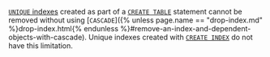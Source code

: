 [`UNIQUE` indexes](create-index.html) created as part of a [`CREATE TABLE`](create-table.html) statement cannot be removed without using [`CASCADE`]({% unless page.name == "drop-index.md" %}drop-index.html{% endunless %}#remove-an-index-and-dependent-objects-with-cascade). Unique indexes created with [`CREATE INDEX`](create-index.html) do not have this limitation.
